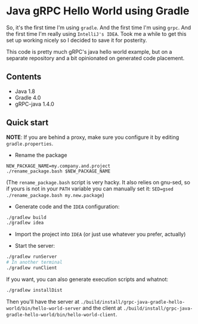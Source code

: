 # Java gRPC Hello World using Gradle

So, it's the first time I'm using `gradle`. And the first time I'm using
`grpc`. And the first time I'm really using `IntelliJ's IDEA`. Took me
a while to get this set up working nicely so I decided to save it for
posterity.

This code is pretty much gRPC's java hello world example, but on
a separate repository and a bit opinionated on generated code placement.

## Contents

* Java 1.8
* Gradle 4.0
* gRPC-java 1.4.0


## Quick start

**NOTE**: If you are behind a proxy, make sure you configure it by
editing `gradle.properties`.

* Rename the package

```
NEW_PACKAGE_NAME=my.company.and.project
./rename_package.bash $NEW_PACKAGE_NAME
```

(The `rename_package.bash` script is very hacky. It also relies on
gnu-sed, so if yours is not in your `PATH` variable you can manually set
it: `SED=gsed ./rename_package.bash my.new.package`)

* Generate code and the `IDEA` configuration:

```sh
./gradlew build
./gradlew idea
```

* Import the project into `IDEA` (or just use whatever you prefer,
   actually)

* Start the server:

```sh
./gradlew runServer
# In another terminal
./gradlew runClient
```

If you want, you can also generate execution scripts and whatnot:

```sh
./gradlew installDist
```

Then you'll have the server at
`./build/install/grpc-java-gradle-hello-world/bin/hello-world-server` and the client at
`./build/install/grpc-java-gradle-hello-world/bin/hello-world-client`.

